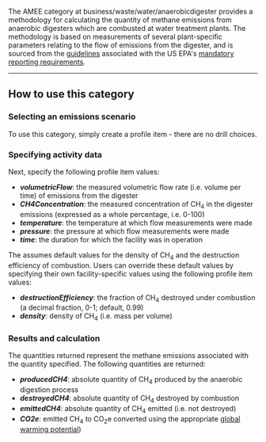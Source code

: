The AMEE category at business/waste/water/anaerobicdigester provides a
methodology for calculating the quantity of methane emissions from
anaerobic digesters which are combusted at water treatment plants. The
methodology is based on measurements of several plant-specific
parameters relating to the flow of emissions from the digester, and is
sourced from the
[guidelines](http://www.epa.gov/climatechange/emissions/archived/downloads/tsd/TSD%20wastewater_020409.pdf)
associated with the US EPA's [mandatory reporting
requirements](http://www.epa.gov/climatechange/emissions/ghgrulemaking.html).

-----

## How to use this category

### Selecting an emissions scenario

To use this category, simply create a profile item - there are no drill
choices.

### Specifying activity data

Next, specify the following profile item values:

  - ***volumetricFlow***: the measured volumetric flow rate (i.e. volume
    per time) of emissions from the digester
  - ***CH4Concentration***: the measured concentration of CH<sub>4</sub> in the
    digester emissions (expressed as a whole percentage, i.e. 0-100)
  - ***temperature***: the temperature at which flow measurements were
    made
  - ***pressure***: the pressure at which flow measurements were made
  - ***time***: the duration for which the facility was in operation

The assumes default values for the density of CH<sub>4</sub> and the
destruction efficiency of combustion. Users can override these default
values by specifying their own facility-specific values using the
following profile item values:

  - ***destructionEfficiency***: the fraction of CH<sub>4</sub> destroyed under
    combustion (a decimal fraction, 0-1; default, 0.99)
  - ***density***: density of CH<sub>4</sub> (i.e. mass per volume)

### Results and calculation

The quantities returned represent the methane emissions associated with
the quantity specified. The following quantities are returned:

  - ***producedCH4***: absolute quantity of CH<sub>4</sub> produced by the
    anaerobic digestion process
  - ***destroyedCH4***: absolute quantity of CH<sub>4</sub> destroyed by
    combustion
  - ***emittedCH4***: absolute quantity of CH<sub>4</sub> emitted (i.e. not
    destroyed)
  - ***CO2e***: emitted CH<sub>4</sub> to CO<sub>2</sub>e converted using the
    appropriate [global warming
    potential](Greenhouse_gases_Global_warming_potentials))
